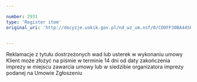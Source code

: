 ```yaml
---

number: 2931
type: 'Register item'
original_uri: 'http://decyzje.uokik.gov.pl/nd_wz_um.nsf/0/CD0FF30BA4456F83C12579B4003C3F8B?OpenDocument'


---
```


Reklamacje z tytułu dostrzeżonych wad lub usterek w wykonaniu umowy Klient może złożyć na piśmie w terminie 14 dni od daty zakończenia imprezy w miejscu zawarcia umowy lub w siedzibie organizatora imprezy podanej na Umowie Zgłoszeniu
